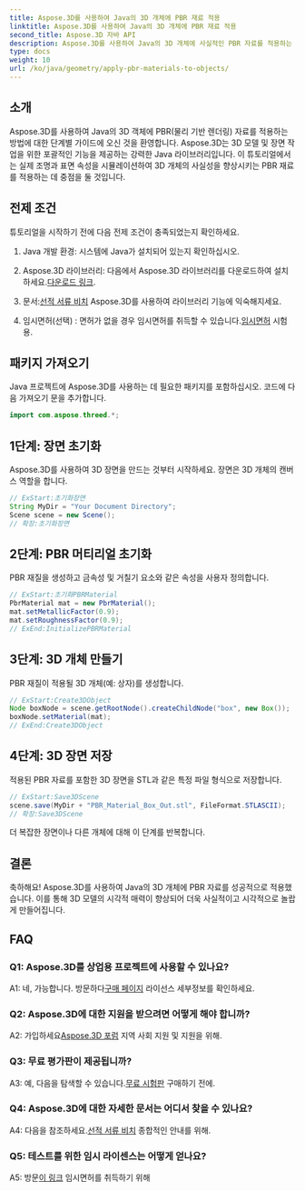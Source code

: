 ```yaml
---
title: Aspose.3D를 사용하여 Java의 3D 개체에 PBR 재료 적용
linktitle: Aspose.3D를 사용하여 Java의 3D 개체에 PBR 재료 적용
second_title: Aspose.3D 자바 API
description: Aspose.3D를 사용하여 Java의 3D 개체에 사실적인 PBR 자료를 적용하는 방법을 알아보세요. 물리 기반 렌더링으로 시각적 품질을 향상시킵니다.
type: docs
weight: 10
url: /ko/java/geometry/apply-pbr-materials-to-objects/
---
```

## 소개

Aspose.3D를 사용하여 Java의 3D 객체에 PBR(물리 기반 렌더링) 자료를 적용하는 방법에 대한 단계별 가이드에 오신 것을 환영합니다. Aspose.3D는 3D 모델 및 장면 작업을 위한 포괄적인 기능을 제공하는 강력한 Java 라이브러리입니다. 이 튜토리얼에서는 실제 조명과 표면 속성을 시뮬레이션하여 3D 개체의 사실성을 향상시키는 PBR 재료를 적용하는 데 중점을 둘 것입니다.

## 전제 조건

튜토리얼을 시작하기 전에 다음 전제 조건이 충족되었는지 확인하세요.

1. Java 개발 환경: 시스템에 Java가 설치되어 있는지 확인하십시오.

2.  Aspose.3D 라이브러리: 다음에서 Aspose.3D 라이브러리를 다운로드하여 설치하세요.[다운로드 링크](https://releases.aspose.com/3d/java/).

3.  문서:[선적 서류 비치](https://reference.aspose.com/3d/java/) Aspose.3D를 사용하여 라이브러리 기능에 익숙해지세요.

4.  임시면허(선택) : 면허가 없을 경우 임시면허를 취득할 수 있습니다.[임시면허](https://purchase.aspose.com/temporary-license/) 시험용.

## 패키지 가져오기

Java 프로젝트에 Aspose.3D를 사용하는 데 필요한 패키지를 포함하십시오. 코드에 다음 가져오기 문을 추가합니다.

```java
import com.aspose.threed.*;
```

## 1단계: 장면 초기화

Aspose.3D를 사용하여 3D 장면을 만드는 것부터 시작하세요. 장면은 3D 개체의 캔버스 역할을 합니다.

```java
// ExStart:초기화장면
String MyDir = "Your Document Directory";
Scene scene = new Scene();
// 확장:초기화장면
```

## 2단계: PBR 머티리얼 초기화

PBR 재질을 생성하고 금속성 및 거칠기 요소와 같은 속성을 사용자 정의합니다.

```java
// ExStart:초기화PBRMaterial
PbrMaterial mat = new PbrMaterial();
mat.setMetallicFactor(0.9);
mat.setRoughnessFactor(0.9);
// ExEnd:InitializePBRMaterial
```

## 3단계: 3D 개체 만들기

PBR 재질이 적용될 3D 개체(예: 상자)를 생성합니다.

```java
// ExStart:Create3DObject
Node boxNode = scene.getRootNode().createChildNode("box", new Box());
boxNode.setMaterial(mat);
// ExEnd:Create3DObject
```

## 4단계: 3D 장면 저장

적용된 PBR 자료를 포함한 3D 장면을 STL과 같은 특정 파일 형식으로 저장합니다.

```java
// ExStart:Save3DScene
scene.save(MyDir + "PBR_Material_Box_Out.stl", FileFormat.STLASCII);
// 확장:Save3DScene
```

더 복잡한 장면이나 다른 개체에 대해 이 단계를 반복합니다.

## 결론

축하해요! Aspose.3D를 사용하여 Java의 3D 개체에 PBR 자료를 성공적으로 적용했습니다. 이를 통해 3D 모델의 시각적 매력이 향상되어 더욱 사실적이고 시각적으로 놀랍게 만들어집니다.

## FAQ

### Q1: Aspose.3D를 상업용 프로젝트에 사용할 수 있나요?

 A1: 네, 가능합니다. 방문하다[구매 페이지](https://purchase.aspose.com/buy) 라이선스 세부정보를 확인하세요.

### Q2: Aspose.3D에 대한 지원을 받으려면 어떻게 해야 합니까?

 A2: 가입하세요[Aspose.3D 포럼](https://forum.aspose.com/c/3d/18) 지역 사회 지원 및 지원을 위해.

### Q3: 무료 평가판이 제공됩니까?

 A3: 예, 다음을 탐색할 수 있습니다.[무료 시험판](https://releases.aspose.com/) 구매하기 전에.

### Q4: Aspose.3D에 대한 자세한 문서는 어디서 찾을 수 있나요?

 A4: 다음을 참조하세요.[선적 서류 비치](https://reference.aspose.com/3d/java/) 종합적인 안내를 위해.

### Q5: 테스트를 위한 임시 라이센스는 어떻게 얻나요?

 A5: 방문[이 링크](https://purchase.aspose.com/temporary-license/) 임시면허를 취득하기 위해
